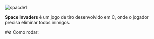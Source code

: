 ![spacde1](https://github.com/Gabrielqlandim/projeto-de-pif/assets/74963264/f900c9e9-10de-418e-afbd-b91c86cef4ac)


**Space Invaders** é um jogo de tiro desenvolvido em C, onde o jogador precisa eliminar todos inimigos.

#⚙️ Como rodar:
